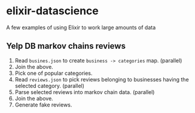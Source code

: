 # elixir-datascience
A few examples of using Elixir to work large amounts of data

## Yelp DB markov chains reviews

1. Read `busines.json` to create `business -> categories` map.
   (parallel)
2. Join the above.
3. Pick one of popular categories.
4. Read `reviews.json` to pick reviews belonging to businesses having
   the selected category. (parallel)
5. Parse selected reviews into markov chain data. (parallel)
6. Join the above.
7. Generate fake reviews.
